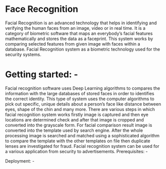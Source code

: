 # Face Recognition
Facial Recognition is an advanced technology that helps in identifying and verifying the human faces from an image, video or in real time. It is a category of biometric software that maps an everybody’s facial features mathematically and stores the data as a faceprint.  This system works by comparing selected features from given image with faces within a database. Facial Recognition system as a biometric technology used for the security systems. 
# Getting started: -
Facial recognition software uses Deep Learning algorithms to compares the information with the large databases of stored faces in order to identifies the correct identity.
This type of system uses the computer algorithms to pick out specific, unique details about a person’s face like distance between eyes, shape of the chin and many more. 
There are various steps in which facial recognition system works firstly image is captured and then eye locations are determined check and after that image is cropped and converted into the grayscale form. For facial comparison result image is converted into the template used by search engine. After the whole processing image is searched and matched using a sophisticated algorithm to compare the template with the other templates on file then duplicate lenses are investigated for fraud.
Facial recognition system can be used for a various application from security to advertisements.
Prerequisites: -

Deployment: -
